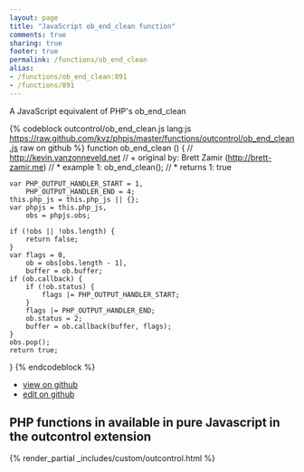 ```yaml
---
layout: page
title: "JavaScript ob_end_clean function"
comments: true
sharing: true
footer: true
permalink: /functions/ob_end_clean
alias:
- /functions/ob_end_clean:891
- /functions/891
---
```

<!-- Generated by Rakefile:build -->
A JavaScript equivalent of PHP's ob_end_clean

{% codeblock outcontrol/ob_end_clean.js lang:js https://raw.github.com/kvz/phpjs/master/functions/outcontrol/ob_end_clean.js raw on github %}
function ob_end_clean () {
    // http://kevin.vanzonneveld.net
    // +   original by: Brett Zamir (http://brett-zamir.me)
    // *     example 1: ob_end_clean();
    // *     returns 1: true

    var PHP_OUTPUT_HANDLER_START = 1,
        PHP_OUTPUT_HANDLER_END = 4;
    this.php_js = this.php_js || {};
    var phpjs = this.php_js,
        obs = phpjs.obs;

    if (!obs || !obs.length) {
        return false;
    }
    var flags = 0,
        ob = obs[obs.length - 1],
        buffer = ob.buffer;
    if (ob.callback) {
        if (!ob.status) {
            flags |= PHP_OUTPUT_HANDLER_START;
        }
        flags |= PHP_OUTPUT_HANDLER_END;
        ob.status = 2;
        buffer = ob.callback(buffer, flags);
    }
    obs.pop();
    return true;
}
{% endcodeblock %}

 - [view on github](https://github.com/kvz/phpjs/blob/master/functions/outcontrol/ob_end_clean.js)
 - [edit on github](https://github.com/kvz/phpjs/edit/master/functions/outcontrol/ob_end_clean.js)

## PHP functions in available in pure Javascript in the outcontrol extension
{% render_partial _includes/custom/outcontrol.html %}
